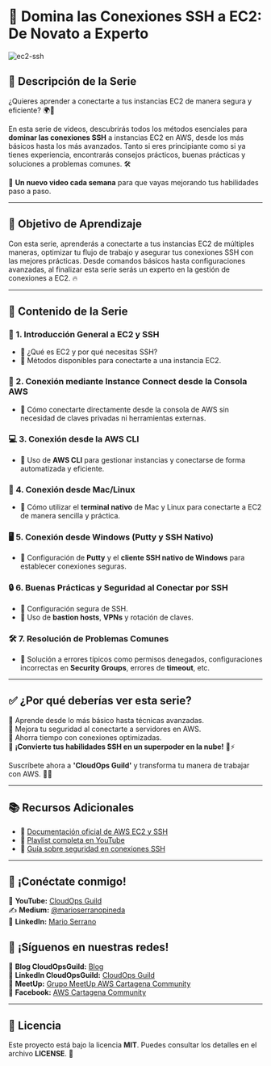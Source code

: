 # 🔐 Domina las Conexiones SSH a EC2: De Novato a Experto

![ec2-ssh](imagenes/ec2_ssh.png)

## 📝 Descripción de la Serie

¿Quieres aprender a conectarte a tus instancias EC2 de manera segura y eficiente? 🌍🚀

En esta serie de videos, descubrirás todos los métodos esenciales para **dominar las conexiones SSH** a instancias EC2 en AWS, desde los más básicos hasta los más avanzados. Tanto si eres principiante como si ya tienes experiencia, encontrarás consejos prácticos, buenas prácticas y soluciones a problemas comunes. 🛠️

📅 **Un nuevo video cada semana** para que vayas mejorando tus habilidades paso a paso.

---

## 🎯 Objetivo de Aprendizaje

Con esta serie, aprenderás a conectarte a tus instancias EC2 de múltiples maneras, optimizar tu flujo de trabajo y asegurar tus conexiones SSH con las mejores prácticas. Desde comandos básicos hasta configuraciones avanzadas, al finalizar esta serie serás un experto en la gestión de conexiones a EC2. 🔥

---

## 📌 Contenido de la Serie

### 📌 1. Introducción General a EC2 y SSH
- 📍 ¿Qué es EC2 y por qué necesitas SSH?
- 📍 Métodos disponibles para conectarte a una instancia EC2.

### 🔑 2. Conexión mediante Instance Connect desde la Consola AWS
- 📍 Cómo conectarte directamente desde la consola de AWS sin necesidad de claves privadas ni herramientas externas.

### 💻 3. Conexión desde la AWS CLI
- 📍 Uso de **AWS CLI** para gestionar instancias y conectarse de forma automatizada y eficiente.

### 🐧 4. Conexión desde Mac/Linux
- 📍 Cómo utilizar el **terminal nativo** de Mac y Linux para conectarte a EC2 de manera sencilla y práctica.

### 🖥️ 5. Conexión desde Windows (Putty y SSH Nativo)
- 📍 Configuración de **Putty** y el **cliente SSH nativo de Windows** para establecer conexiones seguras.

### 🔒 6. Buenas Prácticas y Seguridad al Conectar por SSH
- 📍 Configuración segura de SSH.
- 📍 Uso de **bastion hosts**, **VPNs** y rotación de claves.

### 🛠️ 7. Resolución de Problemas Comunes
- 📍 Solución a errores típicos como permisos denegados, configuraciones incorrectas en **Security Groups**, errores de **timeout**, etc.

---

## ✅ ¿Por qué deberías ver esta serie?

🔹 Aprende desde lo más básico hasta técnicas avanzadas.  
🔹 Mejora tu seguridad al conectarte a servidores en AWS.  
🔹 Ahorra tiempo con conexiones optimizadas.  
🔹 **¡Convierte tus habilidades SSH en un superpoder en la nube!** 💪⚡

Suscríbete ahora a **'CloudOps Guild'** y transforma tu manera de trabajar con AWS. 🎥🔥

---

## 📚 Recursos Adicionales

- 📖 [Documentación oficial de AWS EC2 y SSH](https://docs.aws.amazon.com/AWSEC2/latest/UserGuide/AccessingInstances.html)
- 🎥 [Playlist completa en YouTube](URL)
- 🔐 [Guía sobre seguridad en conexiones SSH](https://docs.aws.amazon.com/AWSEC2/latest/UserGuide/ec2-key-pairs.html)

---

## 🤝 ¡Conéctate conmigo!
🌟 **YouTube:** [CloudOps Guild](https://www.youtube.com/@CloudOpsGuildCommunity)  
✍️ **Medium:** [@marioserranopineda](https://medium.com/@marioserranopineda)  
💼 **LinkedIn:** [Mario Serrano](https://www.linkedin.com/in/mario-rodrigo-serrano-pineda/)  

## 📢 ¡Síguenos en nuestras redes!
📝 **Blog CloudOpsGuild:** [Blog](https://cloudopsguild.com/blog/)  
💼 **LinkedIn CloudOpsGuild:** [CloudOps Guild](https://www.linkedin.com/company/cloudopsguild/)  
📅 **MeetUp:** [Grupo MeetUp AWS Cartagena Community](https://www.meetup.com/es-ES/aws-colombia-cartagena/)  
📘 **Facebook:** [AWS Cartagena Community](https://www.facebook.com/aws.cartagena/)  

---

## 📝 **Licencia**
Este proyecto está bajo la licencia **MIT**. Puedes consultar los detalles en el archivo **LICENSE**. 📜
